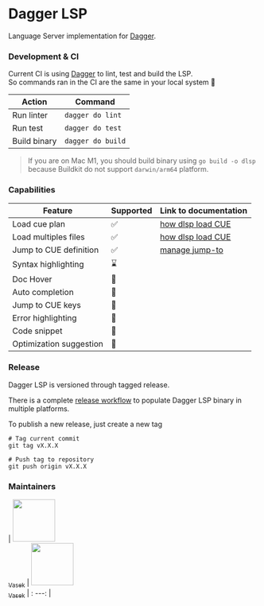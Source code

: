 # Dagger LSP

Language Server implementation for [Dagger](https://github.com/dagger/dagger).

### Development & CI

Current CI is using [Dagger](https://dagger.io) to lint, test and build the LSP.  
So commands ran in the CI are the same in your local system :rocket:

| Action       | Command           |
|--------------|-------------------|
| Run linter   | `dagger do lint`  |
| Run test     | `dagger do test`  |
| Build binary | `dagger do build` |

> If you are on Mac M1, you should build binary using `go build -o dlsp` because Buildkit
> do not support `darwin/arm64` platform.

### Capabilities

| Feature                 | Supported          | Link to documentation               |
|-------------------------|--------------------|-------------------------------------|
| Load cue plan           | :white_check_mark: | [how dlsp load CUE](./docs/load.md) |
| Load multiples files    | :white_check_mark: | [how dlsp load CUE](./docs/load.md) |
| Jump to CUE definition  | :white_check_mark: | [manage jump-to](./docs/jump-to.md) |
| Syntax highlighting     | :hourglass:        |                                     |
| Doc Hover               | :no_entry_sign:    |                                     |
| Auto completion         | :no_entry_sign:    |                                     |
| Jump to CUE keys        | :no_entry_sign:    |                                     |
| Error highlighting      | :no_entry_sign:    |                                     |
| Code snippet            | :no_entry_sign:    |                                     |
| Optimization suggestion | :no_entry_sign:    |                                     |

### Release

Dagger LSP is versioned through tagged release.

There is a complete [release workflow](./.github/workflows/release.yaml) to populate Dagger LSP binary in multiple
platforms.

To publish a new release, just create a new tag

```shell
# Tag current commit
git tag vX.X.X

# Push tag to repository
git push origin vX.X.X
```

### Maintainers

| [<img src="https://github.com/TomChv.png?size=85" width=85><br><sub>Vasek</sub>](https://github.com/TomChv)
| [<img src="https://github.com/grouville.png?size=85" width=85><br><sub>Vasek</sub>](https://github.com/grouville) | :
---: | 